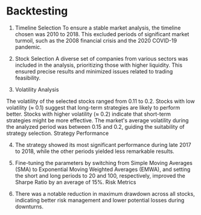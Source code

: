# Backtesting

1. Timeline Selection
To ensure a stable market analysis, the timeline chosen was 2010 to 2018. This excluded periods of significant market turmoil, such as the 2008 financial crisis and the 2020 COVID-19 pandemic.

2. Stock Selection
A diverse set of companies from various sectors was included in the analysis, prioritizing those with higher liquidity. This ensured precise results and minimized issues related to trading feasibility.

3. Volatility Analysis

The volatility of the selected stocks ranged from 0.11 to 0.2.
Stocks with low volatility (≈ 0.1) suggest that long-term strategies are likely to perform better.
Stocks with higher volatility (≈ 0.2) indicate that short-term strategies might be more effective.
The market's average volatility during the analyzed period was between 0.15 and 0.2, guiding the suitability of strategy selection.
Strategy Performance

4. The strategy showed its most significant performance during late 2017 to 2018, while the other periods yielded less remarkable results.
   
5. Fine-tuning the parameters by switching from Simple Moving Averages (SMA) to Exponential Moving Weighted Averages (EMWA), and setting the short and long periods to 20 and 100, respectively, improved the Sharpe Ratio by an average of 15%.
Risk Metrics

6. There was a notable reduction in maximum drawdown across all stocks, indicating better risk management and lower potential losses during downturns.

